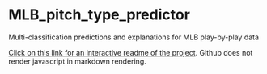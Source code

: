 # MLB_pitch_type_predictor
Multi-classification predictions and explanations for MLB play-by-play data

[Click on this link for an interactive readme of the project](https://alvinthai.github.io/MLB_pitch_type_predictor/readme.html). Github does not render javascript in markdown rendering.
